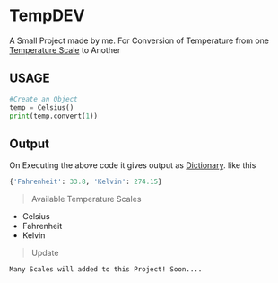 # TempDEV

A Small Project made by me. For Conversion of Temperature from one [Temperature Scale](https://en.wikipedia.org/wiki/Scale_of_temperature) to Another

## USAGE

```Python
#Create an Object
temp = Celsius()
print(temp.convert(1))
```

## Output

On Executing the above code it gives output as [Dictionary](https://www.geeksforgeeks.org/python-dictionary/). like this

```Python
{'Fahrenheit': 33.8, 'Kelvin': 274.15}
```

> Available Temperature Scales
 - Celsius
 - Fahrenheit
 - Kelvin

> Update
  
  `Many Scales will added to this Project! Soon....`
